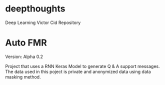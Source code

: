 # deepthoughts
Deep Learning Victor Cid Repository

# Auto FMR
Version: Alpha 0.2

Project that uses a RNN Keras Model to generate Q & A support messages. The data used in this poject is private and anonymized data using data masking method.
